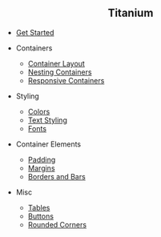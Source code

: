 <h2 align="center">
   <strong>Titanium</strong>
</h2>

* [Get Started](README.md)

* Containers

  * [Container Layout](docs/container-layout.md)
  * [Nesting Containers](docs/nesting-containers.md)
  * [Responsive Containers](docs/responsive-containers.md)

* Styling

  * [Colors](docs/colors.md)
  * [Text Styling](docs/text-styling.md)
  * [Fonts](docs/fonts.md)
  
* Container Elements

  * [Padding](docs/padding.md)
  * [Margins](docs/margins.md)
  * [Borders and Bars](docs/borders-and-bars.md)

* Misc
  * [Tables](docs/tables.md)
  * [Buttons](docs/buttons.md)
  * [Rounded Corners](docs/rounded-corners.md)
